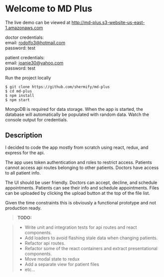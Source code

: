 Welcome to MD Plus
===================

The live demo can be viewed at http://md-plus.s3-website-us-east-1.amazonaws.com

doctor credentials:  
email: rodolfo3@hotmail.com  
password: test  

patient credentials:  
email: joanie30@yahoo.com  
password: test


Run the project locally
```
$ git clone https://github.com/shermify/md-plus
$ cd md-plus
$ npm install
$ npm start
```
MongoDB is required for data storage.  When the app is started, the database will automatically be populated with random data.  Watch the console output for credentials.

Description
-------------
I decided to code the app mostly from scratch using react, redux, and express for the api.

The app uses token authentication and roles to restrict access.  Patients cannot access api routes belonging to other patients.  Doctors have access to all patient info.

The UI should be user friendly.  Doctors can accept, decline, and schedule appointments.  Patients can see their info and schedule appointments. Files can be uploaded by clicking the upload button at the top of the file list.

Given the time constraints this is obviously a functional prototype and not production ready.
>**TODO:**

> - Write unit and integration tests for api routes and react components.
> - Add loaders to avoid flashing stale data when changing patients.
> - Refactor api routes.
> - Refactor some of the react containers and extract presentational components.
> - Move modal state to redux
> - Add a separate view for patient files
> - etc...
> 

